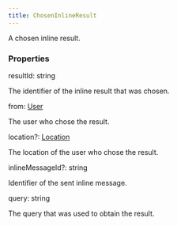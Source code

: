 ```yaml
---
title: ChosenInlineResult
---
```


A chosen inline result.

### Properties

<div class="flex flex-col gap-3"><div><div class="flex gap-2"><div class="font-mono"><span class="font-bold">resultId</span><span class="opacity-50">:</span> <span>string</span></div></div><div class="pl-3"><div class="no-margin">

The identifier of the inline result that was chosen.

</div></div></div><div><div class="flex gap-2"><div class="font-mono"><span class="font-bold">from</span><span class="opacity-50">:</span> <a href="/types/user"  >User</a></div></div><div class="pl-3"><div class="no-margin">

The user who chose the result.

</div></div></div><div><div class="flex gap-2"><div class="font-mono"><span class="font-bold">location</span><span class="opacity-50"><span title="Optional" class="cursor-help">?</span>:</span> <a href="/types/location"  >Location</a></div></div><div class="pl-3"><div class="no-margin">

The location of the user who chose the result.

</div></div></div><div><div class="flex gap-2"><div class="font-mono"><span class="font-bold">inlineMessageId</span><span class="opacity-50"><span title="Optional" class="cursor-help">?</span>:</span> <span>string</span></div></div><div class="pl-3"><div class="no-margin">

Identifier of the sent inline message.

</div></div></div><div><div class="flex gap-2"><div class="font-mono"><span class="font-bold">query</span><span class="opacity-50">:</span> <span>string</span></div></div><div class="pl-3"><div class="no-margin">

The query that was used to obtain the result.

</div></div></div></div>

